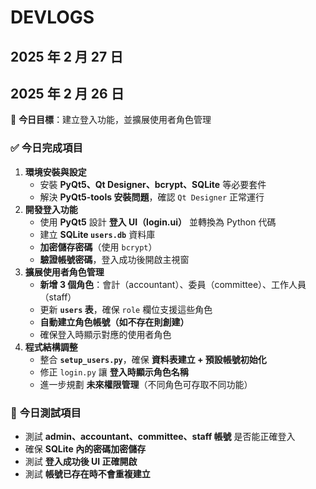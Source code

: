 # DEVLOGS

## 2025 年 2 月 27 日

## 2025 年 2 月 26 日

🎯 **今日目標**：建立登入功能，並擴展使用者角色管理

### ✅ 今日完成項目

1. **環境安裝與設定**
    - 安裝 **PyQt5、Qt Designer、bcrypt、SQLite** 等必要套件
    - 解決 **PyQt5-tools 安裝問題**，確認 `Qt Designer` 正常運行
2. **開發登入功能**
    - 使用 **PyQt5** 設計 **登入 UI（login.ui）** 並轉換為 Python 代碼
    - 建立 **SQLite `users.db`** 資料庫
    - **加密儲存密碼**（使用 `bcrypt`）
    - **驗證帳號密碼**，登入成功後開啟主視窗
3. **擴展使用者角色管理**
    - **新增 3 個角色**：會計（accountant）、委員（committee）、工作人員（staff）
    - 更新 **`users` 表**，確保 `role` 欄位支援這些角色
    - **自動建立角色帳號（如不存在則創建）**
    - 確保登入時顯示對應的使用者角色
4. **程式結構調整**
    - 整合 **`setup_users.py`**，確保 **資料表建立 + 預設帳號初始化**
    - 修正 `login.py` 讓 **登入時顯示角色名稱**
    - 進一步規劃 **未來權限管理**（不同角色可存取不同功能）

### 🔹 **今日測試項目**

- 測試 **admin、accountant、committee、staff 帳號** 是否能正確登入
- 確保 **SQLite 內的密碼加密儲存**
- 測試 **登入成功後 UI 正確開啟**
- 測試 **帳號已存在時不會重複建立**
